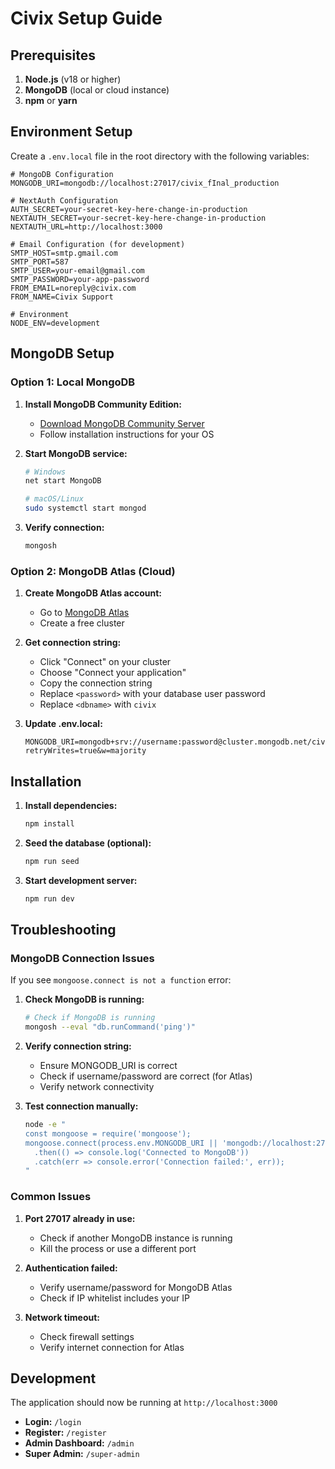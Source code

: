 # Civix Setup Guide

## Prerequisites

1. **Node.js** (v18 or higher)
2. **MongoDB** (local or cloud instance)
3. **npm** or **yarn**

## Environment Setup

Create a `.env.local` file in the root directory with the following variables:

```env
# MongoDB Configuration
MONGODB_URI=mongodb://localhost:27017/civix_fInal_production

# NextAuth Configuration
AUTH_SECRET=your-secret-key-here-change-in-production
NEXTAUTH_SECRET=your-secret-key-here-change-in-production
NEXTAUTH_URL=http://localhost:3000

# Email Configuration (for development)
SMTP_HOST=smtp.gmail.com
SMTP_PORT=587
SMTP_USER=your-email@gmail.com
SMTP_PASSWORD=your-app-password
FROM_EMAIL=noreply@civix.com
FROM_NAME=Civix Support

# Environment
NODE_ENV=development
```

## MongoDB Setup

### Option 1: Local MongoDB

1. **Install MongoDB Community Edition:**
   - [Download MongoDB Community Server](https://www.mongodb.com/try/download/community)
   - Follow installation instructions for your OS

2. **Start MongoDB service:**
   ```bash
   # Windows
   net start MongoDB
   
   # macOS/Linux
   sudo systemctl start mongod
   ```

3. **Verify connection:**
   ```bash
   mongosh
   ```

### Option 2: MongoDB Atlas (Cloud)

1. **Create MongoDB Atlas account:**
   - Go to [MongoDB Atlas](https://www.mongodb.com/atlas)
   - Create a free cluster

2. **Get connection string:**
   - Click "Connect" on your cluster
   - Choose "Connect your application"
   - Copy the connection string
   - Replace `<password>` with your database user password
   - Replace `<dbname>` with `civix`

3. **Update .env.local:**
   ```env
   MONGODB_URI=mongodb+srv://username:password@cluster.mongodb.net/civix?retryWrites=true&w=majority
   ```

## Installation

1. **Install dependencies:**
   ```bash
   npm install
   ```

2. **Seed the database (optional):**
   ```bash
   npm run seed
   ```

3. **Start development server:**
   ```bash
   npm run dev
   ```

## Troubleshooting

### MongoDB Connection Issues

If you see `mongoose.connect is not a function` error:

1. **Check MongoDB is running:**
   ```bash
   # Check if MongoDB is running
   mongosh --eval "db.runCommand('ping')"
   ```

2. **Verify connection string:**
   - Ensure MONGODB_URI is correct
   - Check if username/password are correct (for Atlas)
   - Verify network connectivity

3. **Test connection manually:**
   ```bash
   node -e "
   const mongoose = require('mongoose');
   mongoose.connect(process.env.MONGODB_URI || 'mongodb://localhost:27017/civix_fInal_production')
     .then(() => console.log('Connected to MongoDB'))
     .catch(err => console.error('Connection failed:', err));
   "
   ```

### Common Issues

1. **Port 27017 already in use:**
   - Check if another MongoDB instance is running
   - Kill the process or use a different port

2. **Authentication failed:**
   - Verify username/password for MongoDB Atlas
   - Check if IP whitelist includes your IP

3. **Network timeout:**
   - Check firewall settings
   - Verify internet connection for Atlas

## Development

The application should now be running at `http://localhost:3000`

- **Login:** `/login`
- **Register:** `/register`
- **Admin Dashboard:** `/admin`
- **Super Admin:** `/super-admin` 